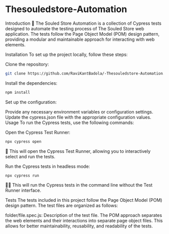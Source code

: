# Thesouledstore-Automation

Introduction
🌟 The Souled Store Automation is a collection of Cypress tests designed to automate the testing process of The Souled Store web application. The tests follow the Page Object Model (POM) design pattern, providing a modular and maintainable approach for interacting with web elements.

Installation
To set up the project locally, follow these steps:

Clone the repository:

```bash
git clone https://github.com/RaviKantBadola/-Thesouledstore-Automation.git
```

Install the dependencies:
```bash
npm install
```

Set up the configuration:

Provide any necessary environment variables or configuration settings.
Update the cypress.json file with the appropriate configuration values.
Usage
To run the Cypress tests, use the following commands:

Open the Cypress Test Runner:

```bash
npx cypress open
```

🚀 This will open the Cypress Test Runner, allowing you to interactively select and run the tests.

Run the Cypress tests in headless mode:

```bash
npx cypress run
```
🏃‍♀️ This will run the Cypress tests in the command line without the Test Runner interface.

Tests
The tests included in this project follow the Page Object Model (POM) design pattern. The test files are organized as follows:

folder/file.spec.js: Description of the test file.
The POM approach separates the web elements and their interactions into separate page object files. This allows for better maintainability, reusability, and readability of the tests.
